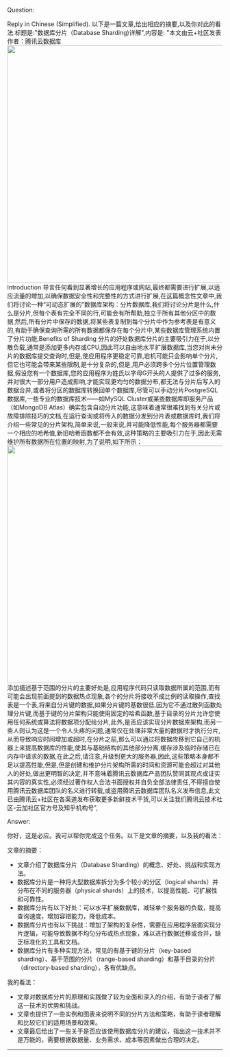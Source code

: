 Question:

Reply in Chinese (Simplified).
以下是一篇文章,给出相应的摘要,以及你对此的看法.标题是:"数据库分片（Database Sharding)详解",内容是:
"本文由云+社区发表作者：腾讯云数据库<img src="https://pic4.zhimg.com/v2-a48e82e2e1c1542e7ab668aaaa45b16b_b.jpg" data-caption="" data-size="normal" data-rawwidth="554" data-rawheight="409" class="origin_image zh-lightbox-thumb" width="554" data-original="https://pic4.zhimg.com/v2-a48e82e2e1c1542e7ab668aaaa45b16b_r.jpg"/>Introduction 导言任何看到显著增长的应用程序或网站,最终都需要进行扩展,以适应流量的增加,以确保数据安全性和完整性的方式进行扩展,在这篇概念性文章中,我们将讨论一种“可动态扩展的”数据库架构：分片数据库,我们将讨论分片是什么,什么是分片,但每个表有完全不同的行,可能会有所帮助,独立于所有其他分区中的数据,然后,所有分片中保存的数据,将某些表复制到每个分片中作为参考表是有意义的,有助于确保查询所需的所有数据都保存在每个分片中,某些数据库管理系统内置了分片功能,Benefits of Sharding 分片的好处数据库分片的主要吸引力在于,以分散负载,通常是添加更多内存或CPU,因此可以自由地水平扩展数据库,当您对尚未分片的数据库提交查询时,但是,使应用程序更稳定可靠,宕机可能只会影响单个分片,但它也可能会带来某些限制,是十分复杂的,但是,用户必须跨多个分片位置管理数据,假设您有一个数据库,您的应用程序为姓氏以字母G开头的人提供了过多的服务,并对很大一部分用户造成影响,才能实现更均匀的数据分布,都无法与分片后写入的数据合并,或者将分区的数据库转换回单个数据库,尽管可以手动分片PostgreSQL数据库,一些专业的数据库技术——如MySQL Cluster或某些数据库即服务产品（如MongoDB Atlas）确实包含自动分片功能,这意味着通常很难找到有关分片或故障排除技巧的文档,在运行查询或将传入的数据分发到分片表或数据库时,我们将介绍一些常见的分片架构,简单来说,一般来说,并可能降低性能,每个服务器都需要一个相应的哈希值,新旧哈希函数都不会有效,这种策略的主要吸引力在于,因此无需维护所有数据所在位置的映射,为了说明,如下所示：<img src="https://pic4.zhimg.com/v2-c5108a21084026fd72c06a91448fe6d7_b.jpg" data-caption="" data-size="normal" data-rawwidth="554" data-rawheight="356" class="origin_image zh-lightbox-thumb" width="554" data-original="https://pic4.zhimg.com/v2-c5108a21084026fd72c06a91448fe6d7_r.jpg"/>添加描述基于范围的分片的主要好处是,应用程序代码只读取数据所属的范围,而有可能会出现前面提到的数据热点现象,各个的分片将接收不成比例的读取操作,查找表是一个表,将来自分片键的数据,如果分片键的基数很低,因为它不通过散列函数处理分片键,而基于键的分片架构只能使用固定的哈希函数,基于目录的分片允许您使用任何系统或算法将数据项分配给分片,此外,是否应该实现分片数据库架构,而另一些人则认为这是一个令人头疼的问题,通常仅在处理非常大量的数据时才执行分片,从而导致响应时间增加或超时,在分片之前,那么可以通过将数据库移到它自己的机器上来提高数据库的性能,使其与基础结构的其他部分分离,缓存涉及临时存储已在内存中请求的数据,在此之后,请注意,升级到更大的服务器,因此,这些策略本身都不足以提高性能,但是,但是创建和维护分片架构所需的时间和资源可能会超过对其他人的好处,做出更明智的决定,并不意味着腾讯云数据库产品团队赞同其观点或证实其内容的真实性,必须经过著作权人合法书面授权并自负全部法律责任,不得擅自使用腾讯云数据库团队的名义进行转载,或盗用腾讯云数据库团队名义发布信息,此文已由腾讯云+社区在各渠道发布获取更多新鲜技术干货,可以关注我们腾讯云技术社区-云加社区官方号及知乎机构号",

Answer:

你好，这是必应。我可以帮你完成这个任务。以下是文章的摘要，以及我的看法：

文章的摘要：

- 文章介绍了数据库分片（Database Sharding）的概念、好处、挑战和实现方法。
- 数据库分片是一种将大型数据库拆分为多个较小的分区（logical shards）并分布在不同的服务器（physical shards）上的技术，以提高性能、可扩展性和可靠性。
- 数据库分片有以下好处：可以水平扩展数据库，减轻单个服务器的负载，提高查询速度，增加容错能力，降低成本。
- 数据库分片也有以下挑战：增加了架构的复杂性，需要在应用程序层面实现分片逻辑，可能导致数据不均匀分布或热点现象，难以进行数据迁移或合并，缺乏标准化的工具和文档。
- 数据库分片有多种实现方法，常见的有基于键的分片（key-based sharding）、基于范围的分片（range-based sharding）和基于目录的分片（directory-based sharding），各有优缺点。

我的看法：

- 文章对数据库分片的原理和实践做了较为全面和深入的介绍，有助于读者了解这一技术的优势和挑战。
- 文章也提供了一些实例和图表来说明不同的分片方法和策略，有助于读者理解和比较它们的适用场景和效果。
- 文章最后给出了一些关于是否应该使用数据库分片的建议，指出这一技术并不是万能的，需要根据数据量、业务需求、成本等因素做出合理的决定。


<hr/>

